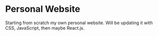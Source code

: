 # Personal Website
Starting from scratch my own personal website. Will be updating it with CSS, JavaScript, then maybe React.js.